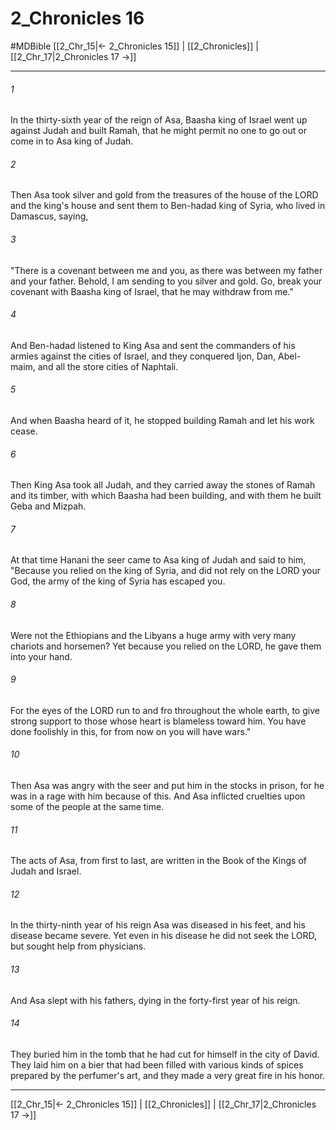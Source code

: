 # 2_Chronicles 16
#MDBible
[[2_Chr_15|← 2_Chronicles 15]] | [[2_Chronicles]] | [[2_Chr_17|2_Chronicles 17 →]]

***

###### 1 
In the thirty-sixth year of the reign of Asa, Baasha king of Israel went up against Judah and built Ramah, that he might permit no one to go out or come in to Asa king of Judah. 

###### 2 
Then Asa took silver and gold from the treasures of the house of the LORD and the king's house and sent them to Ben-hadad king of Syria, who lived in Damascus, saying, 

###### 3 
"There is a covenant between me and you, as there was between my father and your father. Behold, I am sending to you silver and gold. Go, break your covenant with Baasha king of Israel, that he may withdraw from me." 

###### 4 
And Ben-hadad listened to King Asa and sent the commanders of his armies against the cities of Israel, and they conquered Ijon, Dan, Abel-maim, and all the store cities of Naphtali. 

###### 5 
And when Baasha heard of it, he stopped building Ramah and let his work cease. 

###### 6 
Then King Asa took all Judah, and they carried away the stones of Ramah and its timber, with which Baasha had been building, and with them he built Geba and Mizpah. 

###### 7 
At that time Hanani the seer came to Asa king of Judah and said to him, "Because you relied on the king of Syria, and did not rely on the LORD your God, the army of the king of Syria has escaped you. 

###### 8 
Were not the Ethiopians and the Libyans a huge army with very many chariots and horsemen? Yet because you relied on the LORD, he gave them into your hand. 

###### 9 
For the eyes of the LORD run to and fro throughout the whole earth, to give strong support to those whose heart is blameless toward him. You have done foolishly in this, for from now on you will have wars." 

###### 10 
Then Asa was angry with the seer and put him in the stocks in prison, for he was in a rage with him because of this. And Asa inflicted cruelties upon some of the people at the same time. 

###### 11 
The acts of Asa, from first to last, are written in the Book of the Kings of Judah and Israel. 

###### 12 
In the thirty-ninth year of his reign Asa was diseased in his feet, and his disease became severe. Yet even in his disease he did not seek the LORD, but sought help from physicians. 

###### 13 
And Asa slept with his fathers, dying in the forty-first year of his reign. 

###### 14 
They buried him in the tomb that he had cut for himself in the city of David. They laid him on a bier that had been filled with various kinds of spices prepared by the perfumer's art, and they made a very great fire in his honor. 

***

[[2_Chr_15|← 2_Chronicles 15]] | [[2_Chronicles]] | [[2_Chr_17|2_Chronicles 17 →]]
